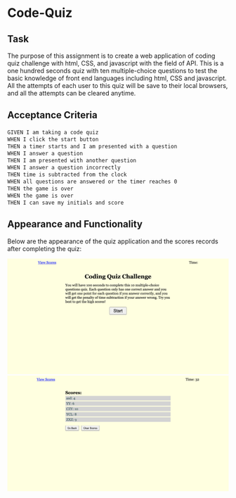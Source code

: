 # Code-Quiz

## Task

The purpose of this assignment is to create a web application of coding quiz challenge with html, CSS, and javascript with the field of API. This is a one hundred seconds quiz with ten multiple-choice questions to test the basic knowledge of front end languages including html, CSS and javascript. All the attempts of each user to this quiz will be save to their local browsers, and all the attempts can be cleared anytime.

## Acceptance Criteria

```
GIVEN I am taking a code quiz
WHEN I click the start button
THEN a timer starts and I am presented with a question
WHEN I answer a question
THEN I am presented with another question
WHEN I answer a question incorrectly
THEN time is subtracted from the clock
WHEN all questions are answered or the timer reaches 0
THEN the game is over
WHEN the game is over
THEN I can save my initials and score
```

## Appearance and Functionality

Below are the appearance of the quiz application and the scores records after completing the quiz:

![quiz start page](./assets/screenshot.png)
![final scores list](./assets/screenshot2.png)
